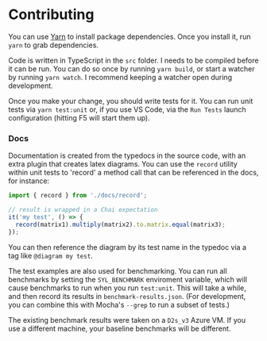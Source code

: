 # Contributing

You can use [Yarn](https://yarnpkg.com/) to install package dependencies. Once you install it, run `yarn` to grab dependencies.

Code is written in TypeScript in the `src` folder. I needs to be compiled before it can be run. You can do so once by running `yarn build`, or start a watcher by running `yarn watch`. I recommend keeping a watcher open during development.

Once you make your change, you should write tests for it. You can run unit tests via `yarn test:unit` or, if you use VS Code, via the `Run Tests` launch configuration (hitting F5 will start them up).

### Docs

Documentation is created from the typedocs in the source code, with an extra plugin that creates latex diagrams. You can use the `record` utility within unit tests to 'record' a method call that can be referenced in the docs, for instance:

```js
import { record } from './docs/record';

// result is wrapped in a Chai expectation
it('my test', () => {
  record(matrix1).multiply(matrix2).to.matrix.equal(matrix3);
});
```

You can then reference the diagram by its test name in the typedoc via a tag like `@diagram my test`.

The test examples are also used for benchmarking. You can run all benchmarks by setting the `SYL_BENCHMARK` enviroment variable, which will cause benchmarks to run when you run `test:unit`. This will take a while, and then record its results in `benchmark-results.json`. (For development, you can combine this with Mocha's `--grep` to run a subset of tests.)

The existing benchmark results were taken on a `D2s_v3` Azure VM. If you use a different machine, your baseline benchmarks will be different.
